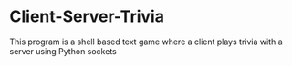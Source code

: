 # Client-Server-Trivia
This program is a shell based text game where a client plays trivia with a server using Python sockets
